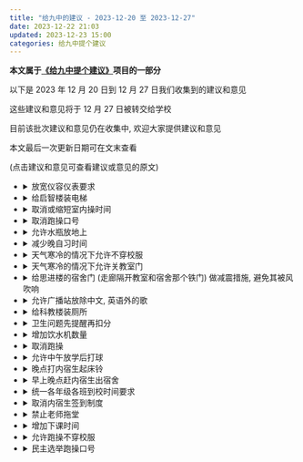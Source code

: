 ```yaml
---
title: "给九中的建议 - 2023-12-20 至 2023-12-27"
date: 2023-12-22 21:03
updated: 2023-12-23 15:00
categories: 给九中提个建议
---
```


**本文属于[《给九中提个建议》](/p/给九中提个建议)项目的一部分**

以下是 2023 年 12 月 20 日到 12 月 27 日我们收集到的建议和意见

这些建议和意见将于 12 月 27 日被转交给学校

目前该批次建议和意见仍在收集中, 欢迎大家提供建议和意见

本文最后一次更新日期可在文末查看

(点击建议和意见可查看建议或意见的原文)

<ul>
  <li>
    <details>
      <summary>放宽仪容仪表要求</summary>
      <ul>
        <li>
          <blockquote>
            墙墙好
            <br/>
            给九中提个建议
            <br/>
            仪容仪表不要扣这么细好不
            <br/>
            头发长一毫米都抓
            <br/>
            我们是来学习的, 不是来坐牢的谢谢
            <br/>
            码死end
            <br/>
            还有天天抓校服
            <br/>
            end
          </blockquote>
        </li>
      </ul>
    </details>
  </li>
  <li>
    <details>
      <summary>给启智楼装电梯</summary>
      <ul>
        <li>
          <blockquote>
            墙好
            <br/>
            听说有人在收集建议
            <br/>
            那九中能不能给启智楼装个电梯
            <br/>
            天天爬六楼
            <br/>
            人都麻了
            <br/>
            🏇
            <br/>
            end
          </blockquote>
        </li>
      </ul>
    </details>
  </li>
  <li>
    <details>
      <summary>取消或缩短室内操时间</summary>
      <ul>
        <li>
          <blockquote>
            希望九中将室内操时间缩短到10分钟左右，众所周知，室内操基本没有锻炼效果，不如将剩余时间留给学生静坐自习或休息❤️
          </blockquote>
        </li>
        <li>
          <blockquote>
            给九中的建议：
            <br/>
            取消毫无锻炼效果的室内操
            <br/>
            我的评价：不如留给学生打球
            <br/>
            还有动动动强强强
            <br/>
            谢谢
            <br/>
            码死
            <br/>
            End
          </blockquote>
        </li>
        <li>
          <blockquote>
            墙中午好，下个单
            <br/>
            建议取消跑操和室内操
            <br/>
            允许中午放学后打球比这有锻炼效果
            <br/>
            码住end
          </blockquote>
        </li>
      </ul>
    </details>
  </li>
  <li>
    <details>
      <summary>取消跑操口号</summary>
      <ul>
        <li>
          <blockquote>
            给九中的建议：
            <br/>
            取消毫无锻炼效果的室内操
            <br/>
            我的评价：不如留给学生打球
            <br/>
            还有动动动强强强
            <br/>
            谢谢
            <br/>
            码死
            <br/>
            End
          </blockquote>
        </li>
        <li>
          <blockquote>
            墙好
            <br/>
            建议九中取消跑操口号
            <br/>
            或者给我们自己投票选一个
            <br/>
            还有就是建议跑操允许不穿校服
            <br/>
            码住end
          </blockquote>
        </li>
      </ul>
    </details>
  </li>
  <li>
    <details>
      <summary>允许水瓶放地上</summary>
      <ul>
        <li>
          <blockquote>
            墙晚好，下个🥚
            <br/>
            水瓶放地上都要扣分
            <br/>
            是怕老鼠碰翻了弄脏金子作的地板吗
            <br/>
            全马end
          </blockquote>
        </li>
      </ul>
    </details>
  </li>
  <li>
    <details>
      <summary>减少晚自习时间</summary>
      <ul>
        <li>
          <blockquote>
            墙好
            <br/>
            下个单
            <br/>
            给九中提个建议
            <br/>
            减少晚自习时间，早点放学
            <br/>
            这个点真的是受不了一点
            <br/>
            马住
            <br/>
            End
          </blockquote>
        </li>
        <li>
          <blockquote>
            墙晚好，下单
            <br/>
            建议九中晚点打起床铃
            <br/>
            还有早上晚点赶人
            <br/>
            早点下晚自习让我们睡觉
            <br/>
            谢谢
            <br/>
            码住
            <br/>
            end
          </blockquote>
        </li>
        <li>
          <blockquote>
            墙墙好
            <br/>
            建议九中统一到校时间
            <br/>
            某个班级的要求实在是太离谱了
            <br/>
            要求这么早就得到班早读
            <br/>
            晚修还到这么晚
            <br/>
            睡不够
            <br/>
            谢谢
            <br/>
            码死
            <br/>
            end
          </blockquote>
        </li>
      </ul>
    </details>
  </li>
  <li>
    <details>
      <summary>天气寒冷的情况下允许不穿校服</summary>
      <ul>
        <li>
          <blockquote>
            墙墙中午好
            <br/>
            希望九中在天气寒冷的情况下允许穿自己的羽绒服进校门
            <br/>
            或者允许关教室门
            <br/>
            坐在门旁边真的很冷
            <br/>
            码死谢谢
            <br/>
            End
          </blockquote>
        </li>
      </ul>
    </details>
  </li>
  <li>
    <details>
      <summary>天气寒冷的情况下允许关教室门</summary>
      <ul>
        <li>
          <blockquote>
            墙墙中午好
            <br/>
            希望九中在天气寒冷的情况下允许穿自己的羽绒服进校门
            <br/>
            或者允许关教室门
            <br/>
            坐在门旁边真的很冷
            <br/>
            码死谢谢
            <br/>
            End
          </blockquote>
        </li>
        <li>
          <blockquote>
            墙墙好
            <br/>
            听同学说有人在收集关于九中的建议?
            <br/>
            那就建议九中给思进楼的宿舍门 (走廊隔开教室和宿舍那个铁门) 垫个海<br/>
            绵泡沫纸啥的
            <br/>
            一刮风就砰一声真的很吵
            <br/>
            还有就是建议允许关教室门, 不关坐在门旁边是真的冷
            <br/>
            码死, end
          </blockquote>
        </li>
      </ul>
    </details>
  </li>
  <li>
    <details>
      <summary>给思进楼的宿舍门 (走廊隔开教室和宿舍那个铁门) 做减震措施, 避免其被风吹响</summary>
      <ul>
        <li>
          <blockquote>
            墙墙好
            <br/>
            听同学说有人在收集关于九中的建议?
            <br/>
            那就建议九中给思进楼的宿舍门 (走廊隔开教室和宿舍那个铁门) 垫个海<br/>
            绵泡沫纸啥的
            <br/>
            一刮风就砰一声真的很吵
            <br/>
            还有就是建议允许关教室门, 不关坐在门旁边是真的冷
            <br/>
            码死, end
          </blockquote>
        </li>
      </ul>
    </details>
  </li>
  <li>
    <details>
      <summary>允许广播站放除中文, 英语外的歌</summary>
      <ul>
        <li>
          <blockquote>
            墙好
            <br/>
            建议广播站除了放除中英文歌外，允许投稿其他语言的歌
            <br/>
            码住
            <br/>
            End
          </blockquote>
        </li>
      </ul>
    </details>
  </li>
  <li>
    <details>
      <summary>给科教楼装厕所</summary>
      <ul>
        <li>
          <blockquote>
            墙墙好
            <br/>
            都建议给启智楼装电梯了
            <br/>
            那给科教楼装几个厕所不过分吧
            <br/>
            上个厕所还得先跑一百多米
            <br/>
            我真的会谢
            <br/>
            全码
            <br/>
            end
          </blockquote>
        </li>
      </ul>
    </details>
  </li>
  <li>
    <details>
      <summary>卫生问题先提醒再扣分</summary>
      <ul>
        <li>
          <blockquote>
            墙墙
            <br/>
            建议检查卫生的同学
            <br/>
            先提醒再扣分
            <br/>
            哪怕是刚刚不小心飞掉的一个小纸片没捡起来都要扣分
            <br/>
            我们班挨扣分会要求多值日 (哭表情)
            <br/>
            马
            <br/>
            end
          </blockquote>
        </li>
      </ul>
    </details>
  </li>
  <li>
    <details>
      <summary>增加饮水机数量</summary>
      <ul>
        <li>
          <blockquote>
            墙好
            <br/>
            建议九中增加饮水机数量
            <br/>
            一层楼一个
            <br/>
            跑操完饮水机直接没水
            <br/>
            给小卖部增加业绩了属于是
            <br/>
            马住
            <br/>
            end
          </blockquote>
        </li>
      </ul>
    </details>
  </li>
  <li>
    <details>
      <summary>取消跑操</summary>
      <ul>
        <li>
          <blockquote>
            墙中午好，下个单
            <br/>
            建议取消跑操和室内操
            <br/>
            允许中午放学后打球比这有锻炼效果
            <br/>
            码住end
          </blockquote>
        </li>
        <li>
          <blockquote>
            墙好下单
            <br/>
            九中能不能取消跑操
            <br/>
            码死
            <br/>
            end
          </blockquote>
        </li>
      </ul>
    </details>
  </li>
  <li>
    <details>
      <summary>允许中午放学后打球</summary>
      <ul>
        <li>
          <blockquote>
            墙中午好，下个单
            <br/>
            建议取消跑操和室内操
            <br/>
            允许中午放学后打球比这有锻炼效果
            <br/>
            码住end
          </blockquote>
        </li>
      </ul>
    </details>
  </li>
  <li>
    <details>
      <summary>晚点打内宿生起床铃</summary>
      <ul>
        <li>
          <blockquote>
            墙晚好，下单
            <br/>
            建议九中晚点打起床铃
            <br/>
            还有早上晚点赶人
            <br/>
            早点下晚自习让我们睡觉
            <br/>
            谢谢
            <br/>
            码住
            <br/>
            end
          </blockquote>
        </li>
      </ul>
    </details>
  </li>
  <li>
    <details>
      <summary>早上晚点赶内宿生出宿舍</summary>
      <ul>
        <li>
          <blockquote>
            墙晚好，下单
            <br/>
            建议九中晚点打起床铃
            <br/>
            还有早上晚点赶人
            <br/>
            早点下晚自习让我们睡觉
            <br/>
            谢谢
            <br/>
            码住
            <br/>
            end
          </blockquote>
        </li>
      </ul>
    </details>
  </li>
  <li>
    <details>
      <summary>统一各年级各班到校时间要求</summary>
      <ul>
        <li>
          <blockquote>
            墙墙好
            <br/>
            建议九中统一到校时间
            <br/>
            某个班级的要求实在是太离谱了
            <br/>
            要求这么早就得到班早读
            <br/>
            晚修还到这么晚
            <br/>
            睡不够
            <br/>
            谢谢
            <br/>
            码死
            <br/>
            end
          </blockquote>
        </li>
      </ul>
    </details>
  </li>
  <li>
    <details>
      <summary>取消内宿生签到制度</summary>
      <ul>
        <li>
          <blockquote>
            墙好
            <br/>
            建议九中取消内宿生签到
            <br/>
            烦死了
            <br/>
            码住
            <br/>
            end
          </blockquote>
        </li>
      </ul>
    </details>
  </li>
  <li>
    <details>
      <summary>禁止老师拖堂</summary>
      <ul>
        <li>
          <blockquote>
            墙好
            <br/>
            建议老师不要拖堂
            <br/>
            十分钟的下课时间拖一半多
            <br/>
            都不够跑到轻松间的
            <br/>
            要不就把每节课都减少十分钟
            <br/>
            补到下课时间
            <br/>
            满足老师的拖堂习惯
            <br/>
            🙏
            <br/>
            码
            <br/>
            end
          </blockquote>
        </li>
      </ul>
    </details>
  </li>
  <li>
    <details>
      <summary>增加下课时间</summary>
      <ul>
        <li>
          <blockquote>
            墙好
            <br/>
            建议老师不要拖堂
            <br/>
            十分钟的下课时间拖一半多
            <br/>
            都不够跑到轻松间的
            <br/>
            要不就把每节课都减少十分钟
            <br/>
            补到下课时间
            <br/>
            满足老师的拖堂习惯
            <br/>
            🙏
            <br/>
            码
            <br/>
            end
          </blockquote>
        </li>
      </ul>
    </details>
  </li>
  <li>
    <details>
      <summary>允许跑操不穿校服</summary>
      <ul>
        <li>
          <blockquote>
            墙好
            <br/>
            建议九中取消跑操口号
            <br/>
            或者给我们自己投票选一个
            <br/>
            还有就是建议跑操允许不穿校服
            <br/>
            码住end
          </blockquote>
        </li>
      </ul>
    </details>
  </li>
  <li>
    <details>
      <summary>民主选举跑操口号</summary>
      <ul>
        <li>
          <blockquote>
            墙好
            <br/>
            建议九中取消跑操口号
            <br/>
            或者给我们自己投票选一个
            <br/>
            还有就是建议跑操允许不穿校服
            <br/>
            码住end
          </blockquote>
        </li>
      </ul>
    </details>
  </li>
  <!-- <li>
    <details>
      <summary></summary>
      <ul>
        <li>
          <blockquote>
          </blockquote>
        </li>
      </ul>
    </details>
  </li> -->
</ul>